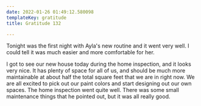 ```yaml
---
date: 2022-01-26 01:49:12.580098
templateKey: gratitude
title: Gratitude 132

---
```


Tonight was the first night with Ayla's new routine and it went very
well.  I could tell it was much easier and more comfortable for her.

I got to see our new house today during the home inspection, and it
looks very nice. It has plenty of space for all of us, and should be
much more maintainable at about half the total square feet that we are
in right now.  We are all excited to pick out our paint colors and start
designing out our own spaces.  The home inspection went quite well.
There was some small maintenance things that he pointed out, but it was
all really good.
